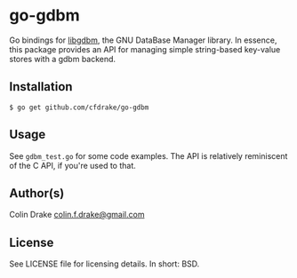 go-gdbm
=======

Go bindings for [libgdbm](http://www.gnu.org.ua/software/gdbm/), the GNU DataBase Manager library. In essence, this
package provides an API for managing simple string-based key-value stores with
a gdbm backend.

Installation
------------

    $ go get github.com/cfdrake/go-gdbm

Usage
-----

See `gdbm_test.go` for some code examples. The API is relatively reminiscent of
the C API, if you're used to that.

Author(s)
---------

Colin Drake <colin.f.drake@gmail.com>

License
-------

See LICENSE file for licensing details. In short: BSD.
